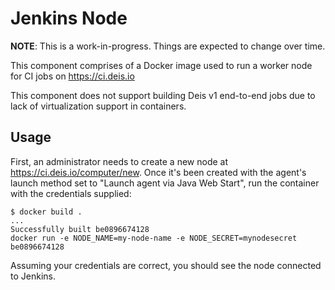 # Jenkins Node

**NOTE**: This is a work-in-progress. Things are expected to change over time.

This component comprises of a Docker image used to run a worker node for CI jobs on
https://ci.deis.io

This component does not support building Deis v1 end-to-end jobs due to lack of virtualization
support in containers.

## Usage

First, an administrator needs to create a new node at https://ci.deis.io/computer/new. Once it's
been created with the agent's launch method set to "Launch agent via Java Web Start", run the
container with the credentials supplied:

```
$ docker build .
...
Successfully built be0896674128
docker run -e NODE_NAME=my-node-name -e NODE_SECRET=mynodesecret be0896674128
```

Assuming your credentials are correct, you should see the node connected to Jenkins.
